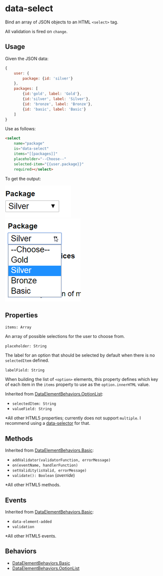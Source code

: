 # data-select

Bind an array of JSON objects to an HTML `<select>` tag.

All validation is fired on `change`.

## Usage

Given the JSON data:

```javascript
{
    user: {
        package: {id: 'silver'}
    },
    packages: [
        {id:'gold', label: 'Gold'},
        {id:'silver', label: 'Silver'},
        {id: 'bronze', label: 'Bronze'},
        {id: 'basic', label: 'Basic'}
    ]
}
```
Use as follows:

```HTML
<select 
    name="package" 
    is="data-select" 
    items="[[packages]]"
    placeholder="--Choose--"
    selected-item="{{user.package}}"
    required></select>
```

To get the output:

![select-closed](images/select-closed.png) <br>
![select-closed](images/select-open.png)


## Properties

`items: Array`

An array of possible selections for the user to choose from.

`placeholder: String`

The label for an option that should be selected by default when
there is no `selectedItem` defined. 

`labelField: String` 

When building the list of `<option>` elements, this property defines which key of each item in the `items` property to use
as the `option.innerHTML` value.

Inherited from [DataElementBehaviors.OptionList](behaviors-option-list.md):

- `selectedItem: String`
- `valueField: String`

*All other HTML5 properties; currently does not support `multiple`.
I recommend using a [data-selector](data-selector.md) for that.

## Methods

Inherited from [DataElementBehaviors.Basic](behaviors-basic.md):

 - `addValidator(validatorFunction, errorMessage)`
 - `on(eventName, handlerFunction)`
 - `setValidity(isValid, errorMessage)`
 - `validate(): Boolean` (*override*)

*All other HTML5 methods.

## Events

 Inherited from [DataElementBehaviors.Basic](behaviors-basic.md):

 - `data-element-added`
 - `validation`

*All other HTML5 events.

## Behaviors

- [DataElementBehaviors.Basic](behaviors-basic.md)
- [DataElementBehaviors.OptionList](behaviors-option-list.md)
